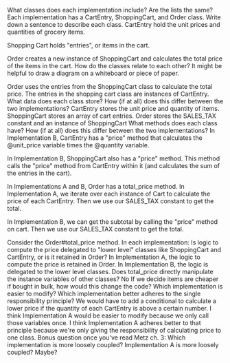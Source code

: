 What classes does each implementation include? Are the lists the same?
  Each implementation has a CartEntry, ShoppingCart, and Order class.
Write down a sentence to describe each class.
  CartEntry hold the unit prices and quantities of grocery items.

  Shopping Cart holds "entries", or items in the cart.

  Order creates a new instance of ShoppingCart and calculates the total price of the items in the cart.
How do the classes relate to each other? It might be helpful to draw a diagram on a whiteboard or piece of paper.

  Order uses the entries from the ShoppingCart class to calculate the total price. The entries in the shopping cart class are instances of CartEntry.
What data does each class store? How (if at all) does this differ between the two implementations?
  CartEntry stores the unit price and quantity of items.
  ShoppingCart stores an array of cart entries.
  Order stores the SALES_TAX constant and an instance of ShoppingCart
What methods does each class have? How (if at all) does this differ between the two implementations?
  In Implementation B, CartEntry has a "price" method that calculates the @unit_price variable times the @quantity variable.

  In Implementation B, ShoppingCart also has a "price" method. This method calls the "price" method from CartEntry within it (and calculates the sum of the entries in the cart).

  In Implementations A and B, Order has a total_price method. In Implementation A, we iterate over each instance of Cart to calculate the price of each CartEntry. Then we use our SALES_TAX constant to get the total.

  In Implementation B, we can get the subtotal by calling the "price" method on cart. Then we use our SALES_TAX constant to get the total.

Consider the Order#total_price method. In each implementation:
Is logic to compute the price delegated to "lower level" classes like ShoppingCart and CartEntry, or is it retained in Order?
  In Implementation A, the logic to compute the price is retained in Order. In Implementation B, the logic is delegated to the lower level classes.
Does total_price directly manipulate the instance variables of other classes?
  No
If we decide items are cheaper if bought in bulk, how would this change the code? Which implementation is easier to modify?
Which implementation better adheres to the single responsibility principle?
  We would have to add a conditional to calculate a lower price if the quantity of each CartEntry is above a certain number. I think Implementation A would be easier to modify because we only call those variables once. I think Implementation A adheres better to that principle because we're only giving the responsibility of calculating price to one class.
Bonus question once you've read Metz ch. 3: Which implementation is more loosely coupled? Implementation A is more loosely coupled? Maybe?
